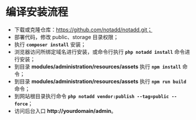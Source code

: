 # 编译安装流程

* 下载或克隆仓库：https://github.com/notadd/notadd.git；
* 部署代码，修改 public、storage 目录权限；
* 执行 **```composer install```** 安装；
* 浏览器访问所绑定域名进行安装，或命令行执行 **```php notadd install```** 命令进行安装；
* 到目录 **modules/administration/resources/assets** 执行 **```npm install```** 命令；
* 到目录 **modules/administration/resources/assets** 执行 **```npm run build```** 命令；
* 到网站根目录执行命令 **```php notadd vendor:publish --tag=public --force```**；
* 访问后台入口 **http://yourdomain/admin**。